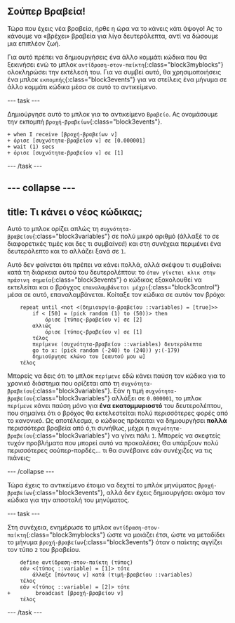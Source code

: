 ## Σούπερ Βραβεία!

Τώρα που έχεις νέα βραβεία, ήρθε η ώρα να το κάνεις κάτι άψογο! Ας το κάνουμε να «βρέχει» βραβεία για λίγα δευτερόλεπτα, αντί να δώσουμε μια επιπλέον ζωή.

Για αυτό πρέπει να δημιουργήσεις ένα άλλο κομμάτι κώδικα που θα ξεκινήσει ενώ το μπλοκ `αντίδραση-στον-παίκτη`{:class="block3myblocks"} ολοκληρώσει την εκτέλεσή του. Για να συμβεί αυτό, θα χρησιμοποιήσεις ένα μπλοκ `εκπομπής`{:class="block3events"} για να στείλεις ένα μήνυμα σε άλλο κομμάτι κώδικα μέσα σε αυτό το αντικείμενο.

--- task ---

Δημιούργησε αυτό το μπλοκ για το αντικείμενο `Βραβείο`. Ας ονομάσουμε την εκπομπή `βροχή-βραβείων`{:class="block3events"}.

```blocks3
+ when I receive [βροχή-βραβείων v]
+ όρισε [συχνότητα-βραβείου v] σε [0.000001]
+ wait (1) secs
+ όρισε [συχνότητα-βραβείου v] σε [1]
```

--- /task ---

--- collapse ---
---
title: Τι κάνει ο νέος κώδικας;
---

Αυτό το μπλοκ ορίζει απλώς τη `συχνότητα-βραβείου`{:class="block3variables"} σε πολύ μικρό αριθμό \(άλλαξέ το σε διαφορετικές τιμές και δες τι συμβαίνει!\) και στη συνέχεια περιμένει ένα δευτερόλεπτο και το αλλάζει ξανά σε `1`.

Αυτό δεν φαίνεται ότι πρέπει να κάνει πολλά, αλλά σκέψου τι συμβαίνει κατά τη διάρκεια αυτού του δευτερολέπτου: το `όταν γίνεται κλικ στην πράσινη σημαία`{:class="block3events"} ο κώδικας εξακολουθεί να εκτελείται και ο βρόγχος `επαναλαμβάνεται μέχρι`{:class="block3control"} μέσα σε αυτό, επαναλαμβάνεται. Κοίταξε τον κώδικα σε αυτόν τον βρόχο:

```blocks3
    repeat until <not <(δημιουργία-βραβείου ::variables) = [true]>>
        if < [50] = (pick random (1) to (50))> then
            όρισε [τύπος-βραβείου v] σε [2]
        αλλιώς
            όρισε [τύπος-βραβείου v] σε [1]
        τέλος
        περίμενε (συχνότητα-βραβείου ::variables) δευτερόλεπτα
        go to x: (pick random (-240) to (240)) y:(-179)
        δημιούργησε κλώνο του [εαυτού μου ω]
    τέλος
```

Μπορείς να δεις ότι το μπλοκ `περίμενε` εδώ κάνει παύση τον κώδικα για το χρονικό διάστημα που ορίζεται από τη `συχνότητα-βραβείου`{:class="block3variables"}. Εάν η τιμή `συχνότητα-βραβείου`{:class="block3variables"} αλλάξει σε `0.000001`, το μπλοκ `περίμενε` κάνει παύση μόνο για **ένα εκατομμυριοστό** του δευτερολέπτου, που σημαίνει ότι ο βρόχος θα εκτελεστείται πολύ περισσότερες φορές από το κανονικό. Ως αποτέλεσμα, ο κώδικας πρόκειται να δημιουργήσει **πολλά** περισσότερα βραβεία από ό,τι συνήθως, μέχρι η `συχνότητα-βραβείου`{:class="block3variables"} να γίνει πάλι `1`. Μπορείς να σκεφτείς τυχόν προβλήματα που μπορεί αυτό να προκαλέσει; Θα υπάρξουν πολύ περισσότερες σούπερ-πορδές… τι θα συνέβαινε εάν συνέχιζες να τις πιάνεις;

--- /collapse ---

Τώρα έχεις το αντικείμενο έτοιμο να δεχτεί το μπλόκ μηνύματος `βροχή-βραβείων`{:class="block3events"}, αλλά δεν έχεις δημιουργήσει ακόμα τον κώδικα για την αποστολή του μηνύματος.

--- task ---

Στη συνέχεια, ενημέρωσε το μπλοκ `αντίδραση-στον-παίκτη`{:class="block3myblocks"} ώστε να μοιάζει έτσι, ώστε να μεταδίδει το μήνυμα `βροχή-βραβείων`{:class="block3events"} όταν ο παίκτης αγγίζει τον τύπο `2` του βραβείου.

```blocks3
    define αντίδραση-στον-παίκτη (τύπος)
    εάν <(τύπος ::variable) = [1]> τότε
        άλλαξε [πόντους v] κατά (τιμή-βραβείου ::variables)
    τέλος
    εάν <(τύπος ::variable) = [2]> τότε
+        broadcast [βροχή-βραβείου v]
    τέλος
```

--- /task ---
